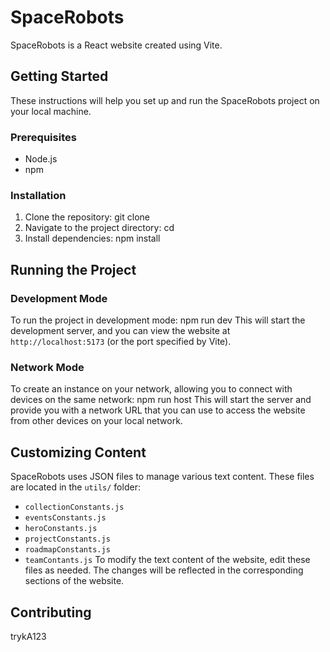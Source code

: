 # SpaceRobots
SpaceRobots is a React website created using Vite.
## Getting Started
These instructions will help you set up and run the SpaceRobots project on your local machine.
### Prerequisites
- Node.js 
- npm
### Installation
1. Clone the repository:
   git clone
3. Navigate to the project directory:
   cd
5. Install dependencies:
   npm install
## Running the Project
### Development Mode
To run the project in development mode: 
npm run dev
This will start the development server, and you can view the website at `http://localhost:5173` (or the port specified by Vite).
### Network Mode
To create an instance on your network, allowing you to connect with devices on the same network: 
npm run host
This will start the server and provide you with a network URL that you can use to access the website from other devices on your local network.
## Customizing Content
SpaceRobots uses JSON files to manage various text content. These files are located in the `utils/` folder:
- `collectionConstants.js`
- `eventsConstants.js`
- `heroConstants.js`
- `projectConstants.js`
- `roadmapConstants.js`
- `teamContants.js`
To modify the text content of the website, edit these files as needed. The changes will be reflected in the corresponding sections of the website.
## Contributing
trykA123
